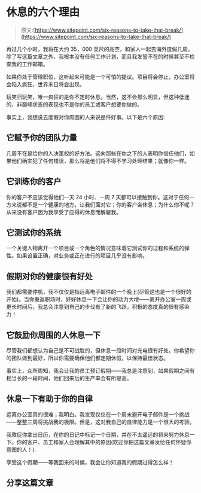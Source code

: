 # 休息的六个理由

> 原文:[https://www.sitepoint.com/six-reasons-to-take-that-break/](https://www.sitepoint.com/six-reasons-to-take-that-break/)

再过几个小时，我将在大约 35，000 英尺的高空，和家人一起去海外度假几周。除了写这篇文章之外，我根本没有任何工作计划，而且我发誓不在的时候甚至不检查我的工作邮箱。

如果你处于管理职位，这听起来可能是一个可怕的提议。项目将会停止，办公室将会陷入疯狂，世界末日将会出现。

玩笑归玩笑，唯一疯狂的是你不定时休息。当然，这不会那么明显，但这种低迷的、非巅峰状态的表现也不是你的员工或客户想要你做的。

事实上，我想说去度假对你周围的人来说是件好事。以下是六个原因:

## **它赋予你的团队力量**

几周不在是给你的人决策权的好方法。这向那些在你之下的人表明你信任他们，如果他们确实犯了任何错误，那么将是他们将不得不学习处理结果；就像你一样。

## **它训练你的客户**

你的客户不应该觉得他们一天 24 小时、一周 7 天都可以接触到你。这对于任何一方来说都不是一个健康的地方，让我们面对它；你的客户会休息；为什么你不呢？从来没有客户因为我享受了应得的休息而解雇我。

## **它测试你的系统**

一个关键人物离开一个项目或一个角色的情况意味着它测试你的过程和系统的弹性。如果设置正确，对业务或正在进行的项目几乎没有影响。

## **假期对你的健康很有好处**

我们都需要停机，我不仅仅是指远离电子邮件的一个晚上(尽管这也是一个很好的开始)。当你重返职场时，好好休息一下会让你的动力大增——离开办公室一周或更长时间后，我总会注意到自己的步伐有了新的飞跃，积极的态度真的很有感染力！

## 它鼓励你周围的人休息一下

尽管我们都想认为自己是不可战胜的，但休息一段时间对充电很有好处。你希望你的团队做到最好，所以你需要确保他们都定期休假，以保持最佳状态。

事实上，众所周知，我会让我的员工预订假期——我总是注意到，如果假期之间有相当长的一段时间，他们回来后的生产率会有所提高。

## 休息一下有助于你的自律

远离办公室真的很难；我明白。我发现仅仅在一个周末避开电子邮件是一个挑战——整整三周将挑战我的极限。但是，这对我自己的自律能力是一个很大的考验。

我敦促你拿出日历，在你的日记中标记一个日期，并在不太遥远的将来努力休息一下。你的客户、员工和家人会理解其中的原因(欢迎你把这篇文章发给任何怀疑你意图的人！).

享受这个假期——等我回来的时候，我会让你知道我的假期过得怎么样！

## 分享这篇文章